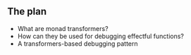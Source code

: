 ##  The plan

* What are monad transformers?
* How can they be used for debugging effectful functions?
* A transformers-based debugging pattern
